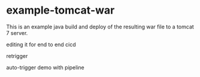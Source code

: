 # example-tomcat-war

This is an example java build and deploy of the resulting
war file to a tomcat 7 server.

editing it for end to end cicd

retrigger

auto-trigger demo with pipeline
